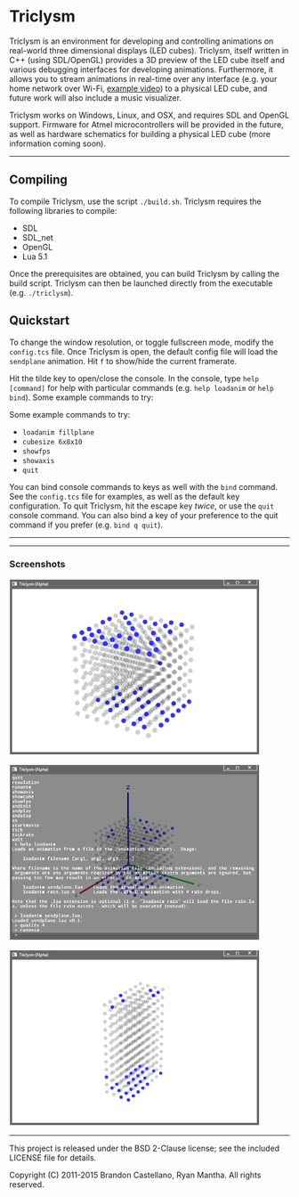 # Triclysm

Triclysm is an environment for developing and controlling animations on real-world three dimensional displays (LED cubes).  Triclysm, itself written in C++ (using SDL/OpenGL) provides a 3D preview of the LED cube itself and various debugging interfaces for developing animations.  Furthermore, it allows you to stream animations in real-time over any interface (e.g. your home network over Wi-Fi, [example video](https://www.youtube.com/watch?v=aIJNYIJbbjw)) to a physical LED cube, and future work will also include a music visualizer.

Triclysm works on Windows, Linux, and OSX, and requires SDL and OpenGL support.  Firmware for Atmel microcontrollers will be provided in the future, as well as hardware schematics for building a physical LED cube (more information coming soon).

-------

## Compiling

To compile Triclysm, use the script `./build.sh`.  Triclysm requires the following libraries to compile:

 - SDL
 - SDL_net
 - OpenGL
 - Lua 5.1

Once the prerequisites are obtained, you can build Triclysm by calling the build script.  Triclysm can then be launched directly from the executable (e.g. `./triclysm`).

## Quickstart

To change the window resolution, or toggle fullscreen mode, modify the `config.tcs` file.  Once Triclysm is open, the default config file will load the `sendplane` animation.  Hit `f` to show/hide the current framerate.

Hit the tilde key to open/close the console.  In the console, type `help [command]` for help with particular commands (e.g. `help loadanim` or `help bind`).  Some example commands to try:

Some example commands to try:

 - `loadanim fillplane`
 - `cubesize 6x8x10`
 - `showfps`
 - `showaxis`
 - `quit`

You can bind console commands to keys as well with the `bind` command.  See the `config.tcs` file for examples, as well as the default key configuration.  To quit Triclysm, hit the escape key *twice*, or use the `quit` console command.  You can also bind a key of your preference to the quit command if you prefer (e.g. `bind q quit`).

-------



-------

### Screenshots

[<img src="https://github.com/Triclysm/Previewer-Legacy/raw/resources/screenshots/tc-1.png" alt="" width="450" />](https://github.com/Triclysm/Previewer-Legacy/raw/resources/screenshots/tc-1.png)

[<img src="https://github.com/Triclysm/Previewer-Legacy/raw/resources/screenshots/tc-2.png" alt="" width="450" />](https://github.com/Triclysm/Previewer-Legacy/raw/resources/screenshots/tc-2.png)

[<img src="https://github.com/Triclysm/Previewer-Legacy/raw/resources/screenshots/tc-3.png" alt="" width="450" />](https://github.com/Triclysm/Previewer-Legacy/raw/resources/screenshots/tc-3.png)


-------

This project is released under the BSD 2-Clause license; see the included LICENSE file for details.

Copyright (C) 2011-2015 Brandon Castellano, Ryan Mantha.
All rights reserved.
